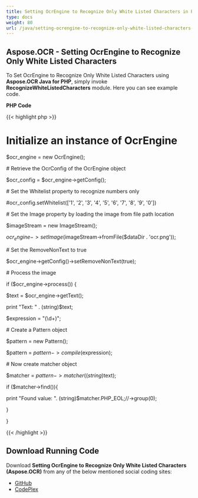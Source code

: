 ```yaml
---
title: Setting OcrEngine to Recognize Only White Listed Characters in PHP
type: docs
weight: 80
url: /java/setting-ocrengine-to-recognize-only-white-listed-characters-in-php/
---
```


## **Aspose.OCR - Setting OcrEngine to Recognize Only White Listed Characters**
To Set OcrEngine to Recognize Only White Listed Characters using **Aspose.OCR Java for PHP**, simply invoke **RecognizeWhiteListedCharacters** module. Here you can see example code.

**PHP Code**

{{< highlight php >}}

 # Initialize an instance of OcrEngine

$ocr_engine = new OcrEngine();

\# Retrieve the OcrConfig of the OcrEngine object

$ocr_config = $ocr_engine->getConfig();

\# Set the Whitelist property to recognize numbers only

#ocr_config.setWhitelist(['1', '2', '3', '4', '5', '6', '7', '8', '9', '0'])

\# Set the Image property by loading the image from file path location

$imageStream = new ImageStream();

$ocr_engine->setImage($imageStream->fromFile($dataDir . 'ocr.png'));

\# Set the RemoveNonText to true

$ocr_engine->getConfig()->setRemoveNonText(true);

\# Process the image

if ($ocr_engine->process()) {

$text = $ocr_engine->getText();

print "Text: " . (string)$text;

$expression = "(\\d+)";

\# Create a Pattern object

$pattern = new Pattern();

$pattern = $pattern->compile($expression);

\# Now create matcher object

$matcher = $pattern->matcher((string)$text);

if ($matcher->find()){

print "Found value: ". (string)$matcher.PHP_EOL;//->group(0);

}

}

{{< /highlight >}}
## **Download Running Code**
Download **Setting OcrEngine to Recognize Only White Listed Characters (Aspose.OCR)** from any of the below mentioned social coding sites:

- [GitHub](https://github.com/aspose-ocr/Aspose.OCR-for-Java/blob/master/Plugins/Aspose_OCR_Java_for_PHP/src/aspose/ocr/WorkingWithOCR/RecognizeWhiteListedCharacters.php)
- [CodePlex](https://asposeocrjavaphp.codeplex.com/SourceControl/latest#src/aspose/ocr/WorkingWithOCR/RecognizeWhiteListedCharacters.php)
